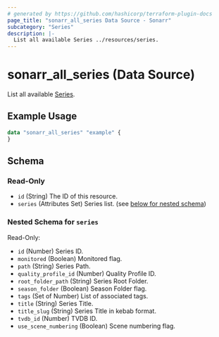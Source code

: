 ```yaml
---
# generated by https://github.com/hashicorp/terraform-plugin-docs
page_title: "sonarr_all_series Data Source - Sonarr"
subcategory: "Series"
description: |-
  List all available Series ../resources/series.
---
```


# sonarr_all_series (Data Source)

<!-- subcategory:Series -->
List all available [Series](../resources/series).

## Example Usage

```terraform
data "sonarr_all_series" "example" {
}
```

<!-- schema generated by tfplugindocs -->
## Schema

### Read-Only

- `id` (String) The ID of this resource.
- `series` (Attributes Set) Series list. (see [below for nested schema](#nestedatt--series))

<a id="nestedatt--series"></a>
### Nested Schema for `series`

Read-Only:

- `id` (Number) Series ID.
- `monitored` (Boolean) Monitored flag.
- `path` (String) Series Path.
- `quality_profile_id` (Number) Quality Profile ID.
- `root_folder_path` (String) Series Root Folder.
- `season_folder` (Boolean) Season Folder flag.
- `tags` (Set of Number) List of associated tags.
- `title` (String) Series Title.
- `title_slug` (String) Series Title in kebab format.
- `tvdb_id` (Number) TVDB ID.
- `use_scene_numbering` (Boolean) Scene numbering flag.
